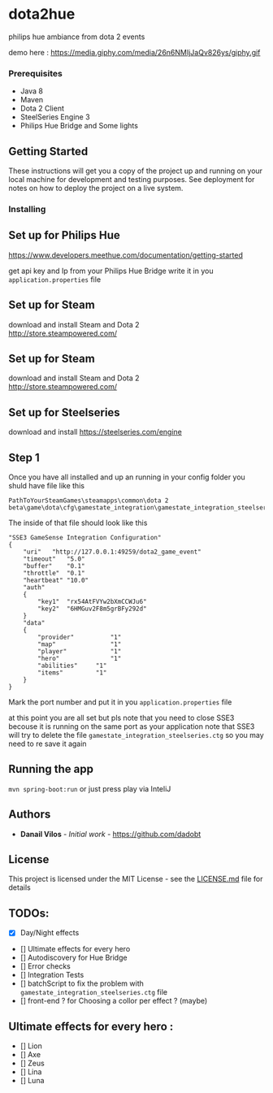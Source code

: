 # dota2hue
philips hue ambiance from dota 2 events

demo here : 
https://media.giphy.com/media/26n6NMIjJaQv826ys/giphy.gif

### Prerequisites

- Java 8 
- Maven 
- Dota 2 Client 
- SteelSeries Engine 3 
- Philips Hue Bridge and Some lights 


## Getting Started

These instructions will get you a copy of the project up and running on your local machine for development and testing purposes. See deployment for notes on how to deploy the project on a live system.


### Installing


## Set up for Philips Hue

https://www.developers.meethue.com/documentation/getting-started 

get api key and Ip from your Philips Hue Bridge write it in you `application.properties` file  

## Set up for Steam
download and install Steam and Dota 2  
http://store.steampowered.com/ 


## Set up for Steam
download and install Steam and Dota 2  
http://store.steampowered.com/ 


## Set up for Steelseries
download and install 
https://steelseries.com/engine

## Step 1

Once you have all installed and up an running in your config folder you shuld have file like this 

```
PathToYourSteamGames\steamapps\common\dota 2 beta\game\dota\cfg\gamestate_integration\gamestate_integration_steelseries.ctg
```
The inside of that file should look like this 

```
"SSE3 GameSense Integration Configuration"
{
	"uri"	"http://127.0.0.1:49259/dota2_game_event"
	"timeout"	"5.0"
	"buffer"	"0.1"
	"throttle"	"0.1"
	"heartbeat"	"10.0"
	"auth"
	{
		"key1"	"rx54AtFVYw2bXmCCWJu6"
		"key2"	"6HMGuv2F8m5grBFy292d"
	}
	"data"
	{
		"provider"			"1"
		"map"				"1"
		"player"			"1"
		"hero"				"1"
		"abilities"		"1"
		"items"			"1"
	}
}
```

Mark the port number and put it in you `application.properties` file 

at this point you are all set but pls note that you need to close SSE3 becouse it is running on the same port as your application 
note that SSE3 will try to delete the file `gamestate_integration_steelseries.ctg` so you may need to re save it again


## Running the app

`mvn spring-boot:run` or just press play via InteliJ

## Authors

* **Danail Vilos** - *Initial work* - https://github.com/dadobt


## License

This project is licensed under the MIT License - see the [LICENSE.md](LICENSE.md) file for details

## TODOs:

- [x] Day/Night effects
- [] Ultimate effects for every hero  
- [] Autodiscovery for Hue Bridge 
- [] Error checks
- [] Integration Tests
- [] batchScript to fix the problem with `gamestate_integration_steelseries.ctg` file
- [] front-end ? for Choosing a collor per effect ? (maybe)

## Ultimate effects for every hero  :
- [] Lion
- [] Axe
- [] Zeus
- [] Lina
- [] Luna
